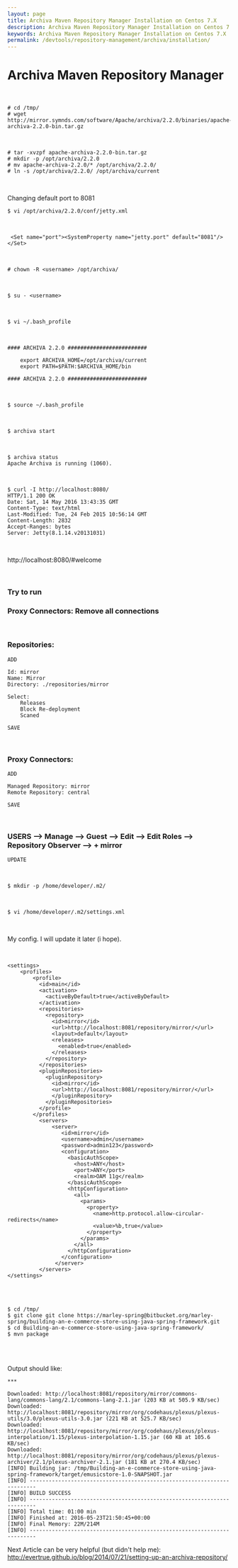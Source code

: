 ```yaml
---
layout: page
title: Archiva Maven Repository Manager Installation on Centos 7.X
description: Archiva Maven Repository Manager Installation on Centos 7.X
keywords: Archiva Maven Repository Manager Installation on Centos 7.X
permalink: /devtools/repository-management/archiva/installation/
---
```


# Archiva Maven Repository Manager

<br/>

    # cd /tmp/
    # wget http://mirror.symnds.com/software/Apache/archiva/2.2.0/binaries/apache-archiva-2.2.0-bin.tar.gz

<br/>

    # tar -xvzpf apache-archiva-2.2.0-bin.tar.gz
    # mkdir -p /opt/archiva/2.2.0
    # mv apache-archiva-2.2.0/* /opt/archiva/2.2.0/
    # ln -s /opt/archiva/2.2.0/ /opt/archiva/current

<br/>

Changing default port to 8081

    $ vi /opt/archiva/2.2.0/conf/jetty.xml

<br/>

     <Set name="port"><SystemProperty name="jetty.port" default="8081"/></Set>

<br/>

    # chown -R <username> /opt/archiva/

<br/>

    $ su - <username>

<br/>

    $ vi ~/.bash_profile

<br/>

    #### ARCHIVA 2.2.0 #########################

    	export ARCHIVA_HOME=/opt/archiva/current
    	export PATH=$PATH:$ARCHIVA_HOME/bin

    #### ARCHIVA 2.2.0 #########################

<br/>

    $ source ~/.bash_profile

<br/>

    $ archiva start

<br/>

    $ archiva status
    Apache Archiva is running (1060).

<br/>

    $ curl -I http://localhost:8080/
    HTTP/1.1 200 OK
    Date: Sat, 14 May 2016 13:43:35 GMT
    Content-Type: text/html
    Last-Modified: Tue, 24 Feb 2015 10:56:14 GMT
    Content-Length: 2832
    Accept-Ranges: bytes
    Server: Jetty(8.1.14.v20131031)

<br/>

http://localhost:8080/#welcome

<br/>

### Try to run

### Proxy Connectors: Remove all connections

<br/>

### Repositories:

    ADD

    Id: mirror
    Name: Mirror
    Directory: ./repositories/mirror

    Select:
        Releases
        Block Re-deployment
        Scaned

    SAVE

<br/>

### Proxy Connectors:

    ADD

    Managed Repository: mirror
    Remote Repository: central

    SAVE

<br/>

### USERS --> Manage --> Guest --> Edit --> Edit Roles --> Repository Observer --> + mirror

    UPDATE

<br/>

    $ mkdir -p /home/developer/.m2/

<br/>

    $ vi /home/developer/.m2/settings.xml

<br/>

My config. I will update it later (i hope).

<br/>

    <settings>
        <profiles>
            <profile>
              <id>main</id>
              <activation>
                <activeByDefault>true</activeByDefault>
              </activation>
              <repositories>
                <repository>
                  <id>mirror</id>
                  <url>http://localhost:8081/repository/mirror/</url>
                  <layout>default</layout>
                  <releases>
                    <enabled>true</enabled>
                  </releases>
                </repository>
              </repositories>
              <pluginRepositories>
                <pluginRepository>
                  <id>mirror</id>
                  <url>http://localhost:8081/repository/mirror/</url>
                  </pluginRepository>
                </pluginRepositories>
              </profile>
            </profiles>
              <servers>
                  <server>
                     <id>mirror</id>
                     <username>admin</username>
                     <password>admin123</password>
                     <configuration>
                       <basicAuthScope>
                         <host>ANY</host>
                         <port>ANY</port>
                         <realm>OAM 11g</realm>
                       </basicAuthScope>
                       <httpConfiguration>
                         <all>
                           <params>
                             <property>
                               <name>http.protocol.allow-circular-redirects</name>
                               <value>%b,true</value>
                             </property>
                           </params>
                         </all>
                       </httpConfiguration>
                     </configuration>
                   </server>
              </servers>
    </settings>

<br/>
<br/>

    $ cd /tmp/
    $ git clone git clone https://marley-spring@bitbucket.org/marley-spring/building-an-e-commerce-store-using-java-spring-framework.git
    $ cd Building-an-e-commerce-store-using-java-spring-framework/
    $ mvn package

<br/>
<br/>

Output should like:

    ***

    Downloaded: http://localhost:8081/repository/mirror/commons-lang/commons-lang/2.1/commons-lang-2.1.jar (203 KB at 505.9 KB/sec)
    Downloaded: http://localhost:8081/repository/mirror/org/codehaus/plexus/plexus-utils/3.0/plexus-utils-3.0.jar (221 KB at 525.7 KB/sec)
    Downloaded: http://localhost:8081/repository/mirror/org/codehaus/plexus/plexus-interpolation/1.15/plexus-interpolation-1.15.jar (60 KB at 105.6 KB/sec)
    Downloaded: http://localhost:8081/repository/mirror/org/codehaus/plexus/plexus-archiver/2.1/plexus-archiver-2.1.jar (181 KB at 270.4 KB/sec)
    [INFO] Building jar: /tmp/Building-an-e-commerce-store-using-java-spring-framework/target/emusicstore-1.0-SNAPSHOT.jar
    [INFO] ------------------------------------------------------------------------
    [INFO] BUILD SUCCESS
    [INFO] ------------------------------------------------------------------------
    [INFO] Total time: 01:00 min
    [INFO] Finished at: 2016-05-23T21:50:45+00:00
    [INFO] Final Memory: 22M/214M
    [INFO] ------------------------------------------------------------------------

Next Article can be very helpful (but didn't help me):  
http://evertrue.github.io/blog/2014/07/21/setting-up-an-archiva-repository/
